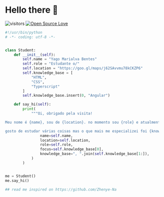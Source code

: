 # Hello there 👋

![visitors](https://visitor-badge.laobi.icu/badge?page_id=yagomarialva-br.yagomarialva-br)
[![Open Source Love](https://badges.frapsoft.com/os/v1/open-source.svg?v=102)](https://github.com/ellerbrock/open-source-badge/)


```python
#!/usr/bin/python
# -*- coding: utf-8 -*-


class Student:
    def __init__(self):
        self.name = "Yago Marialva Bentes"
        self.role = "Estudante o/"
        self.location = "https://goo.gl/maps/j62SAvvmu78kCKZP6"
        self.knowledge_base = [
            "HTML",
            "CSS",
            "Typerscript"
        ]
        self.knowledge_base.insert(0, "Angular")

    def say_hi(self):
        print(
            """Oi, obrigado pela visita!

Meu nome é {name}, sou de {location}. no momento sou {role} e atualmente estou focando {focus} para melhorar minhas habilidades.

gosto de estudar várias coisas mas o que mais me especializei foi {knowledge_base}.""".format(
                name=self.name,
                location=self.location,
                role=self.role,
                focus=self.knowledge_base[0],
                knowledge_base=", ".join(self.knowledge_base[1:]),
            )
        )


me = Student()
me.say_hi()

## read me inspired on https://github.com/Zhenye-Na
```
